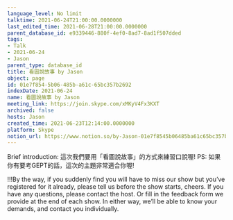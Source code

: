 ```yaml
---
language_level: No limit
talktime: 2021-06-24T21:00:00.0000000
last_edited_time: 2021-06-28T21:00:00.0000000
parent_database_id: e9339446-880f-4ef0-8ad7-8ad1f507dded
tags:
- Talk
- 2021-06-24
- Jason
parent_type: database_id
title: 看圖說故事 by Jason
object: page
id: 01e7f854-5b06-485b-a61c-65bc357b2692
indexDate: 2021-06-24
name: 看圖說故事 by Jason
meeting_link: https://join.skype.com/xMKyV4Fx3KXT
archived: false
hosts: Jason
created_time: 2021-06-23T12:14:00.0000000
platform: Skype
notion_url: https://www.notion.so/by-Jason-01e7f8545b06485ba61c65bc357b2692
---
```




Brief introduction: 這次我們要用「看圖說故事」的方式來練習口說喔!
PS: 如果你有要考GEPT的話，這次的主題非常適合你喔!

!!!By the way, if you suddenly find you will have to miss our show but you’ve registered for it already, please tell us before the show starts, cheers.
If you have any questions, please contact the host. Or fill in the feedback form we provide at the end of each show. In either way, we’ll be able to know your demands, and contact you individually.



